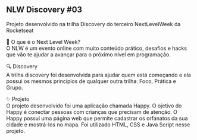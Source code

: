 ## NLW Discovery #03
Projeto desenvolvido na trilha Discovery do terceiro NextLevelWeek da Rocketseat

🚀 O que é o Next Level Week?<br>
O NLW é um evento online com muito conteúdo prático, desafios e hacks que vão te ajudar a avançar para o próximo nível em programação.

🔍 Discovery<br>
A trilha discovery foi desenvolvida para ajudar quem está começando e ela possui os mesmos princípios de qualquer outra trilha: Foco, Prática e Grupo.

✨ Projeto<br>
O projeto desenvolvido foi uma aplicação chamada Happy. O ojetivo do Happy é conectar pessoas com crianças que precisam de atenção. O Happy possui uma página web que permite cadastrar os orfanatos da sua cidade e mostrá-los no mapa. Foi utilizado HTML, CSS e Java Script nesse projeto.<br>
<br>
